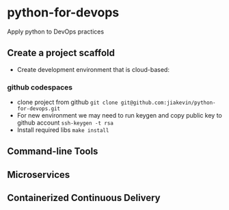 # python-for-devops
Apply python to DevOps practices

## Create a project scaffold

* Create development environment that is cloud-based:

### github codespaces
* clone project from github
  `git clone git@github.com:jiakevin/python-for-devops.git`
* For new environment we may need to run keygen and copy public key to github account
  `ssh-keygen -t rsa`
* Install required libs
  `make install`

## Command-line Tools

## Microservices

## Containerized Continuous Delivery
